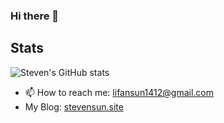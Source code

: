### Hi there 👋

## Stats
![Steven's GitHub stats](https://github-readme-stats.vercel.app/api?username=tiebreaker4869&show_icons=true&theme=radical)

- 📫 How to reach me: lifansun1412@gmail.com
- My Blog: [stevensun.site](https://stevensun.site)

